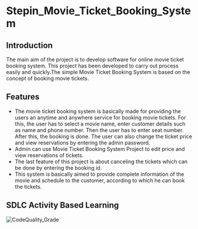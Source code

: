 # Stepin_Movie_Ticket_Booking_System

## Introduction

The main aim of the project is to develop software for online movie ticket booking system. This project has been developed to carry out process easily and quickly.The simple Movie Ticket Booking System is based on the concept of booking movie tickets.

## Features

*    The movie ticket booking system is basically made for providing the users an anytime and anywhere service for booking movie tickets. For this, the user has to select a movie      name, enter customer details such as name and phone number. Then the user has to enter seat number. After this, the booking is done. The user can also change the ticket price      and view reservations by entering the admin password.
*    Admin can use Movie Ticket Booking System Project to edit price and view reservations of tickets.
*    The last feature of this project is about canceling the tickets which can be done by entering the booking id.
*    This system is basically aimed to provide complete information of the movie and schedule to the customer, according to which he can book the tickets.

## SDLC Activity Based Learning

![CodeQuality_Grade](https://www.code-inspector.com/project/27637/status/svg)
